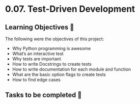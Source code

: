 # 0.07. Test-Driven Development

## Learning Objectives :dart:

The following were the objectives of this project:

* Why Python programming is awesome
* What’s an interactive test
* Why tests are important
* How to write Docstrings to create tests
* How to write documentation for each module and function
* What are the basic option flags to create tests
* How to find edge cases

## Tasks to be completed :page_with_curl:
